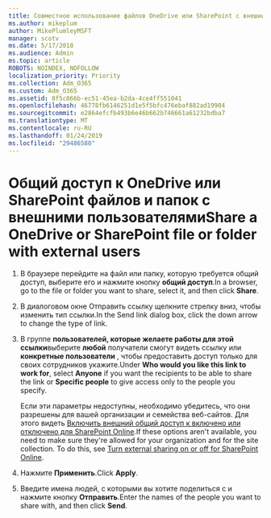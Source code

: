 ```yaml
---
title: Совместное использование файлов OneDrive или SharePoint с внешними пользователями
ms.author: mikeplum
author: MikePlumleyMSFT
manager: scotv
ms.date: 5/17/2018
ms.audience: Admin
ms.topic: article
ROBOTS: NOINDEX, NOFOLLOW
localization_priority: Priority
ms.collection: Adm_O365
ms.custom: Adm_O365
ms.assetid: 8f5c866b-ec51-45ea-b2da-4ce4ff551041
ms.openlocfilehash: 46778fb6146251d1e5f5bfc476ebaf882ad19904
ms.sourcegitcommit: e2864efcfb493b6e46b662b746661a61232bdba7
ms.translationtype: MT
ms.contentlocale: ru-RU
ms.lasthandoff: 01/24/2019
ms.locfileid: "29486580"
---
```

# <a name="share-a-onedrive-or-sharepoint-file-or-folder-with-external-users"></a><span data-ttu-id="647bc-102">Общий доступ к OneDrive или SharePoint файлов и папок с внешними пользователями</span><span class="sxs-lookup"><span data-stu-id="647bc-102">Share a OneDrive or SharePoint file or folder with external users</span></span>

1. <span data-ttu-id="647bc-103">В браузере перейдите на файл или папку, которую требуется общий доступ, выберите его и нажмите кнопку **общий доступ**.</span><span class="sxs-lookup"><span data-stu-id="647bc-103">In a browser, go to the file or folder you want to share, select it, and then click **Share**.</span></span>
    
2. <span data-ttu-id="647bc-104">В диалоговом окне Отправить ссылку щелкните стрелку вниз, чтобы изменить тип ссылки.</span><span class="sxs-lookup"><span data-stu-id="647bc-104">In the Send link dialog box, click the down arrow to change the type of link.</span></span>
    
3. <span data-ttu-id="647bc-105">В группе **пользователей, которые желаете работы для этой ссылки**выберите **любой** получатели смогут видеть ссылку или **конкретные пользователи** , чтобы предоставить доступ только для своих сотрудников укажите.</span><span class="sxs-lookup"><span data-stu-id="647bc-105">Under **Who would you like this link to work for**, select **Anyone** if you want the recipients to be able to share the link or **Specific people** to give access only to the people you specify.</span></span> 
    
    <span data-ttu-id="647bc-p101">Если эти параметры недоступны, необходимо убедитесь, что они разрешены для вашей организации и семейства веб-сайтов. Для этого видеть [Включить внешний общий доступ к включено или отключено для SharePoint Online](https://go.microsoft.com/fwlink/?linkid=866426).</span><span class="sxs-lookup"><span data-stu-id="647bc-p101">If these options aren't available, you need to make sure they're allowed for your organization and for the site collection. To do this, see [Turn external sharing on or off for SharePoint Online](https://go.microsoft.com/fwlink/?linkid=866426).</span></span>
    
4. <span data-ttu-id="647bc-108">Нажмите **Применить**.</span><span class="sxs-lookup"><span data-stu-id="647bc-108">Click **Apply**.</span></span>
    
5. <span data-ttu-id="647bc-109">Введите имена людей, с которыми вы хотите поделиться с и нажмите кнопку **Отправить**.</span><span class="sxs-lookup"><span data-stu-id="647bc-109">Enter the names of the people you want to share with, and then click **Send**.</span></span>
    

